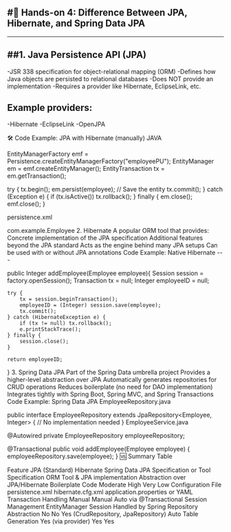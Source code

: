 #🧠 Hands-on 4: Difference Between JPA, Hibernate, and Spring Data JPA
---
---
##1. Java Persistence API (JPA)
---
-JSR 338 specification for object-relational mapping (ORM)
-Defines how Java objects are persisted to relational databases
-Does NOT provide an implementation
-Requires a provider like Hibernate, EclipseLink, etc.

Example providers:
---
-Hibernate
-EclipseLink
-OpenJPA

🛠️ Code Example: JPA with Hibernate (manually)
JAVA

EntityManagerFactory emf = Persistence.createEntityManagerFactory("employeePU");
EntityManager em = emf.createEntityManager();
EntityTransaction tx = em.getTransaction();

try {
    tx.begin();
    em.persist(employee);  // Save the entity
    tx.commit();
} catch (Exception e) {
    if (tx.isActive()) tx.rollback();
} finally {
    em.close();
    emf.close();
}

persistence.xml

<persistence xmlns="http://xmlns.jcp.org/xml/ns/persistence" version="2.2">
  <persistence-unit name="employeePU">
    <class>com.example.Employee</class>
    <properties>
      <property name="javax.persistence.jdbc.driver" value="com.mysql.cj.jdbc.Driver"/>
      <property name="javax.persistence.jdbc.url" value="jdbc:mysql://localhost:3306/hibernatedb"/>
      <property name="javax.persistence.jdbc.user" value="root"/>
      <property name="javax.persistence.jdbc.password" value="password"/>
      <property name="hibernate.dialect" value="org.hibernate.dialect.MySQLDialect"/>
      <property name="hibernate.hbm2ddl.auto" value="update"/>
    </properties>
  </persistence-unit>
</persistence>
2. Hibernate
A popular ORM tool that provides:
Concrete implementation of the JPA specification
Additional features beyond the JPA standard
Acts as the engine behind many JPA setups
Can be used with or without JPA annotations
Code Example: Native Hibernate
---

public Integer addEmployee(Employee employee){
    Session session = factory.openSession();
    Transaction tx = null;
    Integer employeeID = null;

    try {
        tx = session.beginTransaction();
        employeeID = (Integer) session.save(employee);
        tx.commit();
    } catch (HibernateException e) {
        if (tx != null) tx.rollback();
        e.printStackTrace();
    } finally {
        session.close();
    }

    return employeeID;
}
3. Spring Data JPA
Part of the Spring Data umbrella project
Provides a higher-level abstraction over JPA
Automatically generates repositories for CRUD operations
Reduces boilerplate (no need for DAO implementation)
Integrates tightly with Spring Boot, Spring MVC, and Spring Transactions
Code Example: Spring Data JPA
EmployeeRepository.java

public interface EmployeeRepository extends JpaRepository<Employee, Integer> {
    // No implementation needed
}
EmployeeService.java

@Autowired
private EmployeeRepository employeeRepository;

@Transactional
public void addEmployee(Employee employee) {
    employeeRepository.save(employee);
}
🆚 Summary Table

Feature	JPA (Standard)	Hibernate	Spring Data JPA
Specification or Tool	Specification	ORM Tool & JPA implementation	Abstraction over JPA/Hibernate
Boilerplate Code	Moderate	High	Very Low
Configuration File	persistence.xml	hibernate.cfg.xml	application.properties or YAML
Transaction Handling	Manual	Manual	Auto via @Transactional
Session Management	EntityManager	Session	Handled by Spring
Repository Abstraction	No	No	Yes (CrudRepository, JpaRepository)
Auto Table Generation	Yes (via provider)	Yes	Yes
